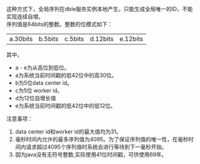 这种方式下，全局序列在dble服务实例本地产生，只能生成全局唯一的ID，不能实现连续自增。  
序列值是64bits的整数。整数的位模式如下：
<table>
<tbody>
<tr>
<td >a.30bits</td>
<td >b.5bits</td>
<td >c.5bits</td>
<td >d.12bits</td>
<td >e.12bits</td>
</tr></tbody>
</table>



其中，
+ a - e为从高位到低位。
+ a为系统当前时间戳的低42位中的高30位。
+ b为5位data center id。
+ c为5位 worker id。
+ d为12位自增长值
+ e为系统当前时间戳的低42位中的低12位。


注意事项：
1. data center id和worker id的最大值均为31。
2. 毫秒时间内允许的最多序列值为4095。为了保证序列值的唯一性，在毫秒时间内请求超过4095个序列值时系统会进行等待到下一毫秒开始。
3. 因为java没有无符号整数,实际使用41位时间戳，可供使用69年。


